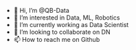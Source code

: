- 👋 Hi, I’m @QB-Data
- 👀 I’m interested in Data, ML, Robotics
- 🌱 I’m currently working as Data Scientist
- 💞️ I’m looking to collaborate on DN  
- 📫 How to reach me on Github

<!---
QB-Data/QB-Data is a ✨ special ✨ repository because its `README.md` (this file) appears on your GitHub profile.
You can click the Preview link to take a look at your changes.
--->
